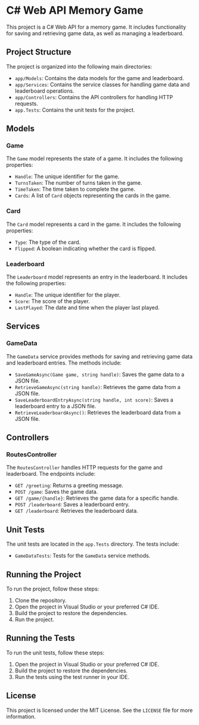 # C# Web API Memory Game

This project is a C# Web API for a memory game. It includes functionality for saving and retrieving game data, as well as managing a leaderboard.

## Project Structure

The project is organized into the following main directories:

- `app/Models`: Contains the data models for the game and leaderboard.
- `app/Services`: Contains the service classes for handling game data and leaderboard operations.
- `app/Controllers`: Contains the API controllers for handling HTTP requests.
- `app.Tests`: Contains the unit tests for the project.

## Models

### Game

The `Game` model represents the state of a game. It includes the following properties:

- `Handle`: The unique identifier for the game.
- `TurnsTaken`: The number of turns taken in the game.
- `TimeTaken`: The time taken to complete the game.
- `Cards`: A list of `Card` objects representing the cards in the game.

### Card

The `Card` model represents a card in the game. It includes the following properties:

- `Type`: The type of the card.
- `Flipped`: A boolean indicating whether the card is flipped.

### Leaderboard

The `Leaderboard` model represents an entry in the leaderboard. It includes the following properties:

- `Handle`: The unique identifier for the player.
- `Score`: The score of the player.
- `LastPlayed`: The date and time when the player last played.

## Services

### GameData

The `GameData` service provides methods for saving and retrieving game data and leaderboard entries. The methods include:

- `SaveGameAsync(Game game, string handle)`: Saves the game data to a JSON file.
- `RetrieveGameAsync(string handle)`: Retrieves the game data from a JSON file.
- `SaveLeaderboardEntryAsync(string handle, int score)`: Saves a leaderboard entry to a JSON file.
- `RetrieveLeaderboardAsync()`: Retrieves the leaderboard data from a JSON file.

## Controllers

### RoutesController

The `RoutesController` handles HTTP requests for the game and leaderboard. The endpoints include:

- `GET /greeting`: Returns a greeting message.
- `POST /game`: Saves the game data.
- `GET /game/{handle}`: Retrieves the game data for a specific handle.
- `POST /leaderboard`: Saves a leaderboard entry.
- `GET /leaderboard`: Retrieves the leaderboard data.

## Unit Tests

The unit tests are located in the `app.Tests` directory. The tests include:

- `GameDataTests`: Tests for the `GameData` service methods.

## Running the Project

To run the project, follow these steps:

1. Clone the repository.
2. Open the project in Visual Studio or your preferred C# IDE.
3. Build the project to restore the dependencies.
4. Run the project.

## Running the Tests

To run the unit tests, follow these steps:

1. Open the project in Visual Studio or your preferred C# IDE.
2. Build the project to restore the dependencies.
3. Run the tests using the test runner in your IDE.

## License

This project is licensed under the MIT License. See the `LICENSE` file for more information.